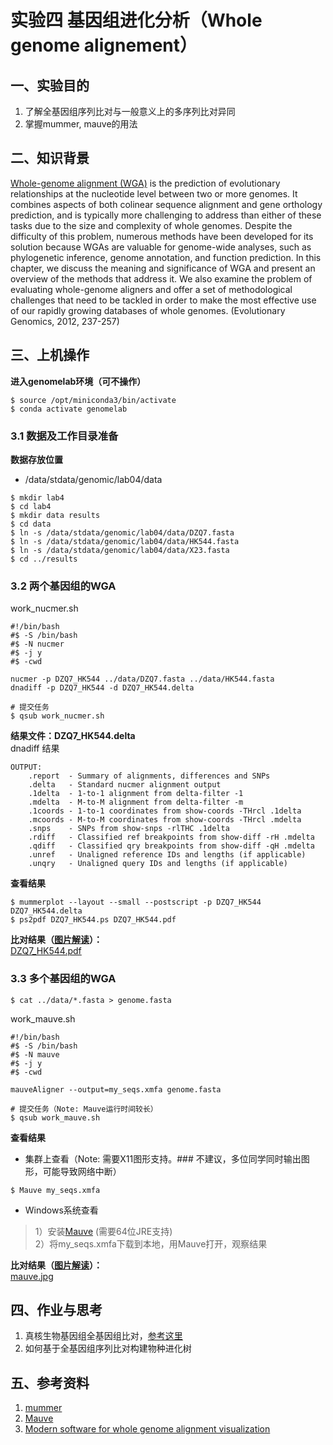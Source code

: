 
# 实验四 基因组进化分析（Whole genome alignement）  
## 一、实验目的  
1. 了解全基因组序列比对与一般意义上的多序列比对异同  
2. 掌握mummer, mauve的用法

## 二、知识背景  
[Whole-genome alignment (WGA)](https://link.springer.com/protocol/10.1007/978-1-61779-582-4_8) is the prediction of evolutionary relationships at the nucleotide level between two or more genomes. It combines aspects of both colinear sequence alignment and gene orthology prediction, and is typically more challenging to address than either of these tasks due to the size and complexity of whole genomes. Despite the difficulty of this problem, numerous methods have been developed for its solution because WGAs are valuable for genome-wide analyses, such as phylogenetic inference, genome annotation, and function prediction. In this chapter, we discuss the meaning and significance of WGA and present an overview of the methods that address it. We also examine the problem of evaluating whole-genome aligners and offer a set of methodological challenges that need to be tackled in order to make the most effective use of our rapidly growing databases of whole genomes. (Evolutionary Genomics, 2012, 237-257)  

## 三、上机操作  
**进入genomelab环境（可不操作）**  
```shell
$ source /opt/miniconda3/bin/activate
$ conda activate genomelab
```

### 3.1 数据及工作目录准备  
**数据存放位置**  
- /data/stdata/genomic/lab04/data

```shell
$ mkdir lab4
$ cd lab4
$ mkdir data results
$ cd data
$ ln -s /data/stdata/genomic/lab04/data/DZQ7.fasta
$ ln -s /data/stdata/genomic/lab04/data/HK544.fasta
$ ln -s /data/stdata/genomic/lab04/data/X23.fasta
$ cd ../results
```

### 3.2 两个基因组的WGA
work_nucmer.sh
```shell
#!/bin/bash
#$ -S /bin/bash
#$ -N nucmer
#$ -j y
#$ -cwd

nucmer -p DZQ7_HK544 ../data/DZQ7.fasta ../data/HK544.fasta
dnadiff -p DZQ7_HK544 -d DZQ7_HK544.delta
```

```shell
# 提交任务
$ qsub work_nucmer.sh
```

**结果文件：DZQ7_HK544.delta**  
dnadiff 结果
```shell
OUTPUT:
    .report  - Summary of alignments, differences and SNPs
    .delta   - Standard nucmer alignment output
    .1delta  - 1-to-1 alignment from delta-filter -1
    .mdelta  - M-to-M alignment from delta-filter -m
    .1coords - 1-to-1 coordinates from show-coords -THrcl .1delta
    .mcoords - M-to-M coordinates from show-coords -THrcl .mdelta
    .snps    - SNPs from show-snps -rlTHC .1delta
    .rdiff   - Classified ref breakpoints from show-diff -rH .mdelta
    .qdiff   - Classified qry breakpoints from show-diff -qH .mdelta
    .unref   - Unaligned reference IDs and lengths (if applicable)
    .unqry   - Unaligned query IDs and lengths (if applicable)
```

**查看结果**  
```shell
$ mummerplot --layout --small --postscript -p DZQ7_HK544 DZQ7_HK544.delta
$ ps2pdf DZQ7_HK544.ps DZQ7_HK544.pdf
```

**比对结果（[图片解读](https://www.jianshu.com/p/3b8b8a8594df)）：**  
[DZQ7_HK544.pdf](./DZQ7_HK544.pdf)

### 3.3 多个基因组的WGA

```shell
$ cat ../data/*.fasta > genome.fasta
```

work_mauve.sh  
```shell
#!/bin/bash
#$ -S /bin/bash
#$ -N mauve
#$ -j y
#$ -cwd

mauveAligner --output=my_seqs.xmfa genome.fasta 
```

```shell
# 提交任务（Note: Mauve运行时间较长）
$ qsub work_mauve.sh
```

**查看结果**  
- 集群上查看（Note: 需要X11图形支持。### 不建议，多位同学同时输出图形，可能导致网络中断）
```shell
$ Mauve my_seqs.xmfa
```

- Windows系统查看
> 1）安装[Mauve](http://darlinglab.org/mauve/download.html) (需要64位JRE支持)  
> 2）将my_seqs.xmfa下载到本地，用Mauve打开，观察结果

**比对结果（[图片解读](https://darlinglab.org/mauve/user-guide/viewer.html)）：**  
[mauve.jpg](./mauve.jpg)

## 四、作业与思考  
1. 真核生物基因组全基因组比对，[参考这里](http://genomewiki.ucsc.edu/index.php/Whole_genome_alignment_howto)  
2. 如何基于全基因组序列比对构建物种进化树

## 五、参考资料  
1. [mummer](https://github.com/mummer4/mummer)  
2. [Mauve](http://darlinglab.org/mauve/mauve.html)  
3. [Modern software for whole genome alignment visualization](https://www.biostars.org/p/302859/)  
